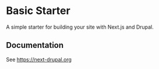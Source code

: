 # Basic Starter

A simple starter for building your site with Next.js and Drupal.

## Documentation

See https://next-drupal.org
